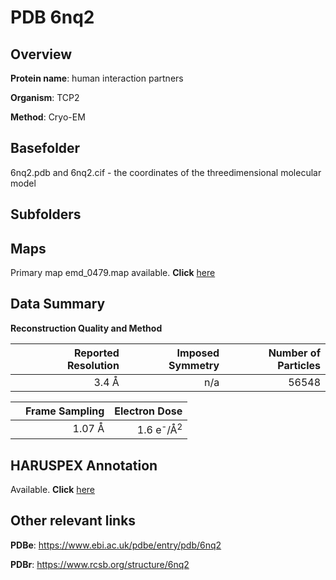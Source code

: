 # PDB 6nq2

## Overview

**Protein name**: human interaction partners

**Organism**: TCP2

**Method**: Cryo-EM

## Basefolder

6nq2.pdb and 6nq2.cif - the coordinates of the threedimensional molecular model

## Subfolders









## Maps

Primary map emd_0479.map available. **Click** [here](ftp://ftp.wwpdb.org/pub/emdb/structures/EMD-0479/map/) 

## Data Summary
**Reconstruction Quality and Method**

|   | Reported Resolution | Imposed Symmetry | Number of Particles |
|---|-------------:|----------------:|--------------:|
|   |3.4 Å|n/a|56548|

|   | Frame Sampling | Electron Dose |
|---|-------------:|----------------:|
|   |1.07 Å|1.6 e<sup>-</sup>/Å<sup>2</sup>|

## HARUSPEX Annotation

Available. **Click** [here](https://zenodo.org/record/3820211)

## Other relevant links 
**PDBe**:  https://www.ebi.ac.uk/pdbe/entry/pdb/6nq2
 
**PDBr**: https://www.rcsb.org/structure/6nq2 
